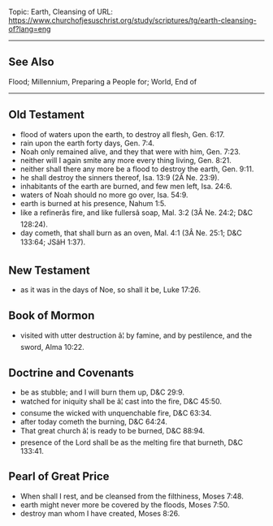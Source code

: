 Topic: Earth, Cleansing of
URL: https://www.churchofjesuschrist.org/study/scriptures/tg/earth-cleansing-of?lang=eng

---

## See Also

Flood; Millennium, Preparing a People for; World, End of

---

## Old Testament

- flood of waters upon the earth, to destroy all flesh, Gen. 6:17.
- rain upon the earth forty days, Gen. 7:4.
- Noah only remained alive, and they that were with him, Gen. 7:23.
- neither will I again smite any more every thing living, Gen. 8:21.
- neither shall there any more be a flood to destroy the earth, Gen. 9:11.
- he shall destroy the sinners thereof, Isa. 13:9 (2Â Ne. 23:9).
- inhabitants of the earth are burned, and few men left, Isa. 24:6.
- waters of Noah should no more go over, Isa. 54:9.
- earth is burned at his presence, Nahum 1:5.
- like a refinerâs fire, and like fullersâ soap, Mal. 3:2 (3Â Ne. 24:2; D&C 128:24).
- day cometh, that shall burn as an oven, Mal. 4:1 (3Â Ne. 25:1; D&C 133:64; JSâH 1:37).

## New Testament

- as it was in the days of Noe, so shall it be, Luke 17:26.

## Book of Mormon

- visited with utter destruction â¦ by famine, and by pestilence, and the sword, Alma 10:22.

## Doctrine and Covenants

- be as stubble; and I will burn them up, D&C 29:9.
- watched for iniquity shall be â¦ cast into the fire, D&C 45:50.
- consume the wicked with unquenchable fire, D&C 63:34.
- after today cometh the burning, D&C 64:24.
- That great church â¦ is ready to be burned, D&C 88:94.
- presence of the Lord shall be as the melting fire that burneth, D&C 133:41.

## Pearl of Great Price

- When shall I rest, and be cleansed from the filthiness, Moses 7:48.
- earth might never more be covered by the floods, Moses 7:50.
- destroy man whom I have created, Moses 8:26.

